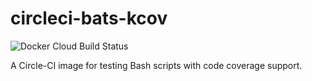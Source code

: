 # circleci-bats-kcov

![Docker Cloud Build Status](https://img.shields.io/docker/cloud/build/particleflux/circleci-bats-kcov)

A Circle-CI image for testing Bash scripts with code coverage support.
